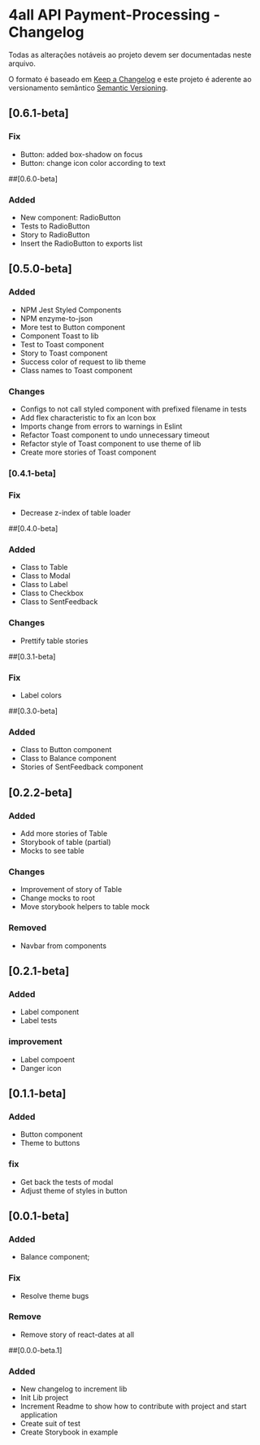 # 4all API Payment-Processing - Changelog

Todas as alterações notáveis ao projeto devem ser documentadas neste arquivo.

O formato é baseado em [Keep a Changelog](http://keepachangelog.com/en/1.0.0/) e este projeto é aderente ao versionamento semântico [Semantic Versioning](http://semver.org/spec/v2.0.0.html).

## [0.6.1-beta]
### Fix
  - Button: added box-shadow on focus
  - Button: change icon color according to text

##[0.6.0-beta]
### Added
  - New component: RadioButton
  - Tests to RadioButton
  - Story to RadioButton
  - Insert the RadioButton to exports list

## [0.5.0-beta]
### Added
  - NPM Jest Styled Components
  - NPM enzyme-to-json
  - More test to Button component
  - Component Toast to lib
  - Test to Toast component
  - Story to Toast component
  - Success color of request to lib theme
  - Class names to Toast component
### Changes
  - Configs to not call styled component with prefixed filename in tests
  - Add flex characteristic to fix an Icon box
  - Imports change from errors to warnings in Eslint
  - Refactor Toast component to undo unnecessary timeout
  - Refactor style of Toast component to use theme of lib
  - Create more stories of Toast component

### [0.4.1-beta]
### Fix
  - Decrease z-index of table loader

##[0.4.0-beta]
### Added
  - Class to Table
  - Class to Modal
  - Class to Label
  - Class to Checkbox
  - Class to SentFeedback
### Changes
  - Prettify table stories

##[0.3.1-beta]
### Fix
  - Label colors

##[0.3.0-beta]
### Added
  - Class to Button component
  - Class to Balance component
  - Stories of SentFeedback component

## [0.2.2-beta]
### Added
  - Add more stories of Table
  - Storybook of table (partial)
  - Mocks to see table
### Changes
  - Improvement of story of Table
  - Change mocks to root
  - Move storybook helpers to table mock
### Removed
  - Navbar from components

## [0.2.1-beta]
### Added
  - Label component
  - Label tests
### improvement
  - Label compoent
  - Danger icon

## [0.1.1-beta]
### Added
  - Button component
  - Theme to buttons
### fix
  - Get back the tests of modal
  - Adjust theme of styles in button

## [0.0.1-beta]
### Added
  - Balance component;
### Fix
  - Resolve theme bugs
### Remove
  - Remove story of react-dates at all

##[0.0.0-beta.1]
### Added
  - New changelog to increment lib
  - Init Lib project
  - Increment Readme to show how to contribute with project and start application
  - Create suit of test
  - Create Storybook in example
